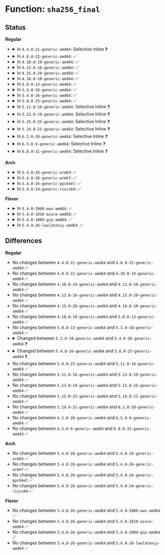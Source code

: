 # Function: <code>sha256_final</code>

## Status
<b>Regular</b>
<ul>
<li>
<details>
<summary>In <code>4.4.0-21-generic-amd64</code>: Selective Inline ❓</summary>

```c
int sha256_final(struct shash_desc * desc, u8 * out)
```

```json
{
  "name": "sha256_final",
  "collision_type": "Unique Static",
  "inline_type": "Selective",
  "funcs": [
    {
      "addr": 18446744071582677500,
      "name": "sha256_final",
      "external": false,
      "loc": "crypto/sha256_generic.c:234",
      "file": "crypto/sha256_generic.c",
      "inline": "not declared, inlined",
      "caller_inline": [
        "crypto/sha256_generic.c:crypto_sha256_finup"
      ],
      "caller_func": []
    }
  ],
  "symbols": [
    {
      "addr": 18446744071582678448,
      "name": "sha256_final",
      "section": ".text",
      "bind": "STB_LOCAL",
      "size": 357
    }
  ]
}
```
</details>
</li>
<li>
<details>
<summary>In <code>4.8.0-22-generic-amd64</code>: ✅</summary>

```c
int sha256_final(struct shash_desc * desc, u8 * out)
```

```json
{
  "name": "sha256_final",
  "collision_type": "Unique Static",
  "inline_type": "No",
  "funcs": [
    {
      "addr": 18446744071582928912,
      "name": "sha256_final",
      "external": false,
      "loc": "crypto/sha256_generic.c:250",
      "file": "crypto/sha256_generic.c",
      "inline": "seen, unknown",
      "caller_inline": [],
      "caller_func": [
        "crypto/sha256_generic.c:crypto_sha256_finup"
      ]
    }
  ],
  "symbols": [
    {
      "addr": 18446744071582928912,
      "name": "sha256_final",
      "section": ".text",
      "bind": "STB_LOCAL",
      "size": 339
    }
  ]
}
```
</details>
</li>
<li>
<details>
<summary>In <code>4.10.0-19-generic-amd64</code>: ✅</summary>

```c
int sha256_final(struct shash_desc * desc, u8 * out)
```

```json
{
  "name": "sha256_final",
  "collision_type": "Unique Static",
  "inline_type": "No",
  "funcs": [
    {
      "addr": 18446744071583031344,
      "name": "sha256_final",
      "external": false,
      "loc": "crypto/sha256_generic.c:250",
      "file": "crypto/sha256_generic.c",
      "inline": "seen, unknown",
      "caller_inline": [],
      "caller_func": [
        "crypto/sha256_generic.c:crypto_sha256_finup"
      ]
    }
  ],
  "symbols": [
    {
      "addr": 18446744071583031344,
      "name": "sha256_final",
      "section": ".text",
      "bind": "STB_LOCAL",
      "size": 339
    }
  ]
}
```
</details>
</li>
<li>
<details>
<summary>In <code>4.13.0-16-generic-amd64</code>: ✅</summary>

```c
int sha256_final(struct shash_desc * desc, u8 * out)
```

```json
{
  "name": "sha256_final",
  "collision_type": "Unique Static",
  "inline_type": "No",
  "funcs": [
    {
      "addr": 18446744071583085344,
      "name": "sha256_final",
      "external": false,
      "loc": "crypto/sha256_generic.c:250",
      "file": "crypto/sha256_generic.c",
      "inline": "seen, unknown",
      "caller_inline": [],
      "caller_func": [
        "crypto/sha256_generic.c:crypto_sha256_finup"
      ]
    }
  ],
  "symbols": [
    {
      "addr": 18446744071583085344,
      "name": "sha256_final",
      "section": ".text",
      "bind": "STB_LOCAL",
      "size": 332
    }
  ]
}
```
</details>
</li>
<li>
<details>
<summary>In <code>4.15.0-20-generic-amd64</code>: ✅</summary>

```c
int sha256_final(struct shash_desc * desc, u8 * out)
```

```json
{
  "name": "sha256_final",
  "collision_type": "Unique Static",
  "inline_type": "No",
  "funcs": [
    {
      "addr": 18446744071583251776,
      "name": "sha256_final",
      "external": false,
      "loc": "crypto/sha256_generic.c:250",
      "file": "crypto/sha256_generic.c",
      "inline": "seen, unknown",
      "caller_inline": [],
      "caller_func": [
        "crypto/sha256_generic.c:crypto_sha256_finup"
      ]
    }
  ],
  "symbols": [
    {
      "addr": 18446744071583251776,
      "name": "sha256_final",
      "section": ".text",
      "bind": "STB_LOCAL",
      "size": 332
    }
  ]
}
```
</details>
</li>
<li>
<details>
<summary>In <code>4.18.0-10-generic-amd64</code>: ✅</summary>

```c
int sha256_final(struct shash_desc * desc, u8 * out)
```

```json
{
  "name": "sha256_final",
  "collision_type": "Unique Static",
  "inline_type": "No",
  "funcs": [
    {
      "addr": 18446744071583459504,
      "name": "sha256_final",
      "external": false,
      "loc": "crypto/sha256_generic.c:250",
      "file": "crypto/sha256_generic.c",
      "inline": "seen, unknown",
      "caller_inline": [],
      "caller_func": [
        "crypto/sha256_generic.c:crypto_sha256_finup"
      ]
    }
  ],
  "symbols": [
    {
      "addr": 18446744071583459504,
      "name": "sha256_final",
      "section": ".text",
      "bind": "STB_LOCAL",
      "size": 349
    }
  ]
}
```
</details>
</li>
<li>
<details>
<summary>In <code>5.0.0-13-generic-amd64</code>: ✅</summary>

```c
int sha256_final(struct shash_desc * desc, u8 * out)
```

```json
{
  "name": "sha256_final",
  "collision_type": "Unique Static",
  "inline_type": "No",
  "funcs": [
    {
      "addr": 18446744071583581472,
      "name": "sha256_final",
      "external": false,
      "loc": "crypto/sha256_generic.c:250",
      "file": "crypto/sha256_generic.c",
      "inline": "seen, unknown",
      "caller_inline": [],
      "caller_func": [
        "crypto/sha256_generic.c:crypto_sha256_finup"
      ]
    }
  ],
  "symbols": [
    {
      "addr": 18446744071583581472,
      "name": "sha256_final",
      "section": ".text",
      "bind": "STB_LOCAL",
      "size": 349
    }
  ]
}
```
</details>
</li>
<li>
<details>
<summary>In <code>5.3.0-18-generic-amd64</code>: ✅</summary>

```c
int sha256_final(struct shash_desc * desc, u8 * out)
```

```json
{
  "name": "sha256_final",
  "collision_type": "Unique Static",
  "inline_type": "No",
  "funcs": [
    {
      "addr": 18446744071583770448,
      "name": "sha256_final",
      "external": false,
      "loc": "crypto/sha256_generic.c:245",
      "file": "crypto/sha256_generic.c",
      "inline": "seen, unknown",
      "caller_inline": [],
      "caller_func": [
        "crypto/sha256_generic.c:crypto_sha256_finup"
      ]
    }
  ],
  "symbols": [
    {
      "addr": 18446744071583770448,
      "name": "sha256_final",
      "section": ".text",
      "bind": "STB_LOCAL",
      "size": 349
    }
  ]
}
```
</details>
</li>
<li>
<details>
<summary>In <code>5.4.0-26-generic-amd64</code>: ✅</summary>

```c
int sha256_final(struct sha256_state * sctx, u8 * out)
```

```json
{
  "name": "sha256_final",
  "collision_type": "Unique Global",
  "inline_type": "No",
  "funcs": [
    {
      "addr": 18446744071584289856,
      "name": "sha256_final",
      "external": true,
      "loc": "lib/crypto/sha256.c:275",
      "file": "lib/crypto/sha256.c",
      "inline": "seen, unknown",
      "caller_inline": [],
      "caller_func": [
        "crypto/sha256_generic.c:crypto_sha256_final"
      ]
    }
  ],
  "symbols": [
    {
      "addr": 18446744071584289856,
      "name": "sha256_final",
      "section": ".text",
      "bind": "STB_GLOBAL",
      "size": 16
    }
  ]
}
```
</details>
</li>
<li>
<details>
<summary>In <code>5.8.0-25-generic-amd64</code>: ✅</summary>

```c
void sha256_final(struct sha256_state * sctx, u8 * out)
```

```json
{
  "name": "sha256_final",
  "collision_type": "Unique Global",
  "inline_type": "No",
  "funcs": [
    {
      "addr": 18446744071584699952,
      "name": "sha256_final",
      "external": true,
      "loc": "lib/crypto/sha256.c:271",
      "file": "lib/crypto/sha256.c",
      "inline": "seen, unknown",
      "caller_inline": [],
      "caller_func": [
        "crypto/sha256_generic.c:crypto_sha256_finup",
        "drivers/firmware/efi/embedded-firmware.c:efi_check_md_for_embedded_firmware",
        "net/mptcp/crypto.c:mptcp_crypto_hmac_sha",
        "net/mptcp/crypto.c:mptcp_crypto_hmac_sha",
        "net/mptcp/crypto.c:mptcp_crypto_key_sha"
      ]
    }
  ],
  "symbols": [
    {
      "addr": 18446744071584699952,
      "name": "sha256_final",
      "section": ".text",
      "bind": "STB_GLOBAL",
      "size": 16
    }
  ]
}
```
</details>
</li>
<li>
<details>
<summary>In <code>5.11.0-16-generic-amd64</code>: Selective Inline ❓</summary>

```c
void sha256_final(struct sha256_state * sctx, u8 * out)
```

```json
{
  "name": "sha256_final",
  "collision_type": "Unique Global",
  "inline_type": "Selective",
  "funcs": [
    {
      "addr": 18446744071584813121,
      "name": "sha256_final",
      "external": true,
      "loc": "lib/crypto/sha256.c:187",
      "file": "lib/crypto/sha256.c",
      "inline": "not declared, inlined",
      "caller_inline": [
        "lib/crypto/sha256.c:sha256"
      ],
      "caller_func": [
        "crypto/sha256_generic.c:crypto_sha256_finup"
      ]
    }
  ],
  "symbols": [
    {
      "addr": 18446744071584812944,
      "name": "sha256_final",
      "section": ".text",
      "bind": "STB_GLOBAL",
      "size": 21
    }
  ]
}
```
</details>
</li>
<li>
<details>
<summary>In <code>5.13.0-19-generic-amd64</code>: Selective Inline ❓</summary>

```c
void sha256_final(struct sha256_state * sctx, u8 * out)
```

```json
{
  "name": "sha256_final",
  "collision_type": "Unique Global",
  "inline_type": "Selective",
  "funcs": [
    {
      "addr": 18446744071584857681,
      "name": "sha256_final",
      "external": true,
      "loc": "lib/crypto/sha256.c:187",
      "file": "lib/crypto/sha256.c",
      "inline": "not declared, inlined",
      "caller_inline": [
        "lib/crypto/sha256.c:sha256"
      ],
      "caller_func": [
        "crypto/sha256_generic.c:crypto_sha256_finup"
      ]
    }
  ],
  "symbols": [
    {
      "addr": 18446744071584857504,
      "name": "sha256_final",
      "section": ".text",
      "bind": "STB_GLOBAL",
      "size": 21
    }
  ]
}
```
</details>
</li>
<li>
<details>
<summary>In <code>5.15.0-25-generic-amd64</code>: Selective Inline ❓</summary>

```c
void sha256_final(struct sha256_state * sctx, u8 * out)
```

```json
{
  "name": "sha256_final",
  "collision_type": "Unique Global",
  "inline_type": "Selective",
  "funcs": [
    {
      "addr": 18446744071585279113,
      "name": "sha256_final",
      "external": true,
      "loc": "lib/crypto/sha256.c:187",
      "file": "lib/crypto/sha256.c",
      "inline": "not declared, inlined",
      "caller_inline": [
        "lib/crypto/sha256.c:sha256"
      ],
      "caller_func": [
        "crypto/sha256_generic.c:crypto_sha256_finup"
      ]
    }
  ],
  "symbols": [
    {
      "addr": 18446744071585278928,
      "name": "sha256_final",
      "section": ".text",
      "bind": "STB_GLOBAL",
      "size": 21
    }
  ]
}
```
</details>
</li>
<li>
<details>
<summary>In <code>5.19.0-21-generic-amd64</code>: Selective Inline ❓</summary>

```c
void sha256_final(struct sha256_state * sctx, u8 * out)
```

```json
{
  "name": "sha256_final",
  "collision_type": "Unique Global",
  "inline_type": "Selective",
  "funcs": [
    {
      "addr": 18446744071586129985,
      "name": "sha256_final",
      "external": true,
      "loc": "lib/crypto/sha256.c:187",
      "file": "lib/crypto/sha256.c",
      "inline": "not declared, inlined",
      "caller_inline": [
        "lib/crypto/sha256.c:sha256"
      ],
      "caller_func": [
        "crypto/sha256_generic.c:crypto_sha256_finup"
      ]
    }
  ],
  "symbols": [
    {
      "addr": 18446744071586130448,
      "name": "sha256_final",
      "section": ".text",
      "bind": "STB_GLOBAL",
      "size": 256
    }
  ]
}
```
</details>
</li>
<li>
<details>
<summary>In <code>6.2.0-20-generic-amd64</code>: Selective Inline ❓</summary>

```c
void sha256_final(struct sha256_state * sctx, u8 * out)
```

```json
{
  "name": "sha256_final",
  "collision_type": "Unique Global",
  "inline_type": "Selective",
  "funcs": [
    {
      "addr": 18446744071587120721,
      "name": "sha256_final",
      "external": true,
      "loc": "lib/crypto/sha256.c:187",
      "file": "lib/crypto/sha256.c",
      "inline": "not declared, inlined",
      "caller_inline": [
        "lib/crypto/sha256.c:sha256"
      ],
      "caller_func": [
        "crypto/sha256_generic.c:crypto_sha256_finup"
      ]
    }
  ],
  "symbols": [
    {
      "addr": 18446744071587121216,
      "name": "sha256_final",
      "section": ".text",
      "bind": "STB_GLOBAL",
      "size": 256
    }
  ]
}
```
</details>
</li>
<li>
<details>
<summary>In <code>6.5.0-9-generic-amd64</code>: Selective Inline ❓</summary>

```c
void sha256_final(struct sha256_state * sctx, u8 * out)
```

```json
{
  "name": "sha256_final",
  "collision_type": "Unique Global",
  "inline_type": "Selective",
  "funcs": [
    {
      "addr": 18446744071587383235,
      "name": "sha256_final",
      "external": true,
      "loc": "lib/crypto/sha256.c:146",
      "file": "lib/crypto/sha256.c",
      "inline": "not declared, inlined",
      "caller_inline": [
        "lib/crypto/sha256.c:sha256"
      ],
      "caller_func": [
        "crypto/sha256_generic.c:crypto_sha256_finup"
      ]
    }
  ],
  "symbols": [
    {
      "addr": 18446744071587383376,
      "name": "sha256_final",
      "section": ".text",
      "bind": "STB_GLOBAL",
      "size": 133
    }
  ]
}
```
</details>
</li>
<li>
<details>
<summary>In <code>6.8.0-31-generic-amd64</code>: Selective Inline ❓</summary>

```c
void sha256_final(struct sha256_state * sctx, u8 * out)
```

```json
{
  "name": "sha256_final",
  "collision_type": "Unique Global",
  "inline_type": "Selective",
  "funcs": [
    {
      "addr": 18446744071587670019,
      "name": "sha256_final",
      "external": true,
      "loc": "lib/crypto/sha256.c:146",
      "file": "lib/crypto/sha256.c",
      "inline": "not declared, inlined",
      "caller_inline": [
        "lib/crypto/sha256.c:sha256"
      ],
      "caller_func": [
        "crypto/sha256_generic.c:crypto_sha256_finup"
      ]
    }
  ],
  "symbols": [
    {
      "addr": 18446744071587670160,
      "name": "sha256_final",
      "section": ".text",
      "bind": "STB_GLOBAL",
      "size": 133
    }
  ]
}
```
</details>
</li>
</ul>
<b>Arch</b>
<ul>
<li>
<details>
<summary>In <code>5.4.0-26-generic-arm64</code>: ✅</summary>

```c
int sha256_final(struct sha256_state * sctx, u8 * out)
```

```json
{
  "name": "sha256_final",
  "collision_type": "Unique Global",
  "inline_type": "No",
  "funcs": [
    {
      "addr": 18446603336496174312,
      "name": "sha256_final",
      "external": true,
      "loc": "lib/crypto/sha256.c:275",
      "file": "lib/crypto/sha256.c",
      "inline": "seen, unknown",
      "caller_inline": [],
      "caller_func": [
        "crypto/sha256_generic.c:crypto_sha256_final"
      ]
    }
  ],
  "symbols": [
    {
      "addr": 18446603336496174312,
      "name": "sha256_final",
      "section": ".text",
      "bind": "STB_GLOBAL",
      "size": 24
    }
  ]
}
```
</details>
</li>
<li>
<details>
<summary>In <code>5.4.0-26-generic-armhf</code>: ✅</summary>

```c
int sha256_final(struct sha256_state * sctx, u8 * out)
```

```json
{
  "name": "sha256_final",
  "collision_type": "Unique Global",
  "inline_type": "No",
  "funcs": [
    {
      "addr": 3229497644,
      "name": "sha256_final",
      "external": true,
      "loc": "lib/crypto/sha256.c:275",
      "file": "lib/crypto/sha256.c",
      "inline": "seen, unknown",
      "caller_inline": [],
      "caller_func": [
        "crypto/sha256_generic.c:crypto_sha256_final"
      ]
    }
  ],
  "symbols": [
    {
      "addr": 3229497644,
      "name": "sha256_final",
      "section": ".text",
      "bind": "STB_GLOBAL",
      "size": 24
    }
  ]
}
```
</details>
</li>
<li>
<details>
<summary>In <code>5.4.0-26-generic-ppc64el</code>: ✅</summary>

```c
int sha256_final(struct sha256_state * sctx, u8 * out)
```

```json
{
  "name": "sha256_final",
  "collision_type": "Unique Global",
  "inline_type": "No",
  "funcs": [
    {
      "addr": 13835058055290441456,
      "name": "sha256_final",
      "external": true,
      "loc": "lib/crypto/sha256.c:275",
      "file": "lib/crypto/sha256.c",
      "inline": "seen, unknown",
      "caller_inline": [],
      "caller_func": [
        "crypto/sha256_generic.c:crypto_sha256_final"
      ]
    }
  ],
  "symbols": [
    {
      "addr": 13835058055290441456,
      "name": "sha256_final",
      "section": ".text",
      "bind": "STB_GLOBAL",
      "size": 16
    }
  ]
}
```
</details>
</li>
<li>
<details>
<summary>In <code>5.4.0-24-generic-riscv64</code>: ✅</summary>

```c
int sha256_final(struct sha256_state * sctx, u8 * out)
```

```json
{
  "name": "sha256_final",
  "collision_type": "Unique Global",
  "inline_type": "No",
  "funcs": [
    {
      "addr": 18446743936275231252,
      "name": "sha256_final",
      "external": true,
      "loc": "lib/crypto/sha256.c:275",
      "file": "lib/crypto/sha256.c",
      "inline": "seen, unknown",
      "caller_inline": [],
      "caller_func": [
        "crypto/sha256_generic.c:crypto_sha256_final"
      ]
    }
  ],
  "symbols": [
    {
      "addr": 18446743936275231252,
      "name": "sha256_final",
      "section": ".text",
      "bind": "STB_GLOBAL",
      "size": 26
    }
  ]
}
```
</details>
</li>
</ul>
<b>Flavor</b>
<ul>
<li>
<details>
<summary>In <code>5.4.0-1009-aws-amd64</code>: ✅</summary>

```c
int sha256_final(struct sha256_state * sctx, u8 * out)
```

```json
{
  "name": "sha256_final",
  "collision_type": "Unique Global",
  "inline_type": "No",
  "funcs": [
    {
      "addr": 18446744071584258592,
      "name": "sha256_final",
      "external": true,
      "loc": "lib/crypto/sha256.c:275",
      "file": "lib/crypto/sha256.c",
      "inline": "seen, unknown",
      "caller_inline": [],
      "caller_func": [
        "crypto/sha256_generic.c:crypto_sha256_final"
      ]
    }
  ],
  "symbols": [
    {
      "addr": 18446744071584258592,
      "name": "sha256_final",
      "section": ".text",
      "bind": "STB_GLOBAL",
      "size": 16
    }
  ]
}
```
</details>
</li>
<li>
<details>
<summary>In <code>5.4.0-1010-azure-amd64</code>: ✅</summary>

```c
int sha256_final(struct sha256_state * sctx, u8 * out)
```

```json
{
  "name": "sha256_final",
  "collision_type": "Unique Global",
  "inline_type": "No",
  "funcs": [
    {
      "addr": 18446744071584193792,
      "name": "sha256_final",
      "external": true,
      "loc": "lib/crypto/sha256.c:275",
      "file": "lib/crypto/sha256.c",
      "inline": "seen, unknown",
      "caller_inline": [],
      "caller_func": [
        "crypto/sha256_generic.c:crypto_sha256_final"
      ]
    }
  ],
  "symbols": [
    {
      "addr": 18446744071584193792,
      "name": "sha256_final",
      "section": ".text",
      "bind": "STB_GLOBAL",
      "size": 16
    }
  ]
}
```
</details>
</li>
<li>
<details>
<summary>In <code>5.4.0-1009-gcp-amd64</code>: ✅</summary>

```c
int sha256_final(struct sha256_state * sctx, u8 * out)
```

```json
{
  "name": "sha256_final",
  "collision_type": "Unique Global",
  "inline_type": "No",
  "funcs": [
    {
      "addr": 18446744071584242352,
      "name": "sha256_final",
      "external": true,
      "loc": "lib/crypto/sha256.c:275",
      "file": "lib/crypto/sha256.c",
      "inline": "seen, unknown",
      "caller_inline": [],
      "caller_func": [
        "crypto/sha256_generic.c:crypto_sha256_final"
      ]
    }
  ],
  "symbols": [
    {
      "addr": 18446744071584242352,
      "name": "sha256_final",
      "section": ".text",
      "bind": "STB_GLOBAL",
      "size": 16
    }
  ]
}
```
</details>
</li>
<li>
<details>
<summary>In <code>5.4.0-26-lowlatency-amd64</code>: ✅</summary>

```c
int sha256_final(struct sha256_state * sctx, u8 * out)
```

```json
{
  "name": "sha256_final",
  "collision_type": "Unique Global",
  "inline_type": "No",
  "funcs": [
    {
      "addr": 18446744071584347184,
      "name": "sha256_final",
      "external": true,
      "loc": "lib/crypto/sha256.c:275",
      "file": "lib/crypto/sha256.c",
      "inline": "seen, unknown",
      "caller_inline": [],
      "caller_func": [
        "crypto/sha256_generic.c:crypto_sha256_final"
      ]
    }
  ],
  "symbols": [
    {
      "addr": 18446744071584347184,
      "name": "sha256_final",
      "section": ".text",
      "bind": "STB_GLOBAL",
      "size": 16
    }
  ]
}
```
</details>
</li>
</ul>

## Differences
<b>Regular</b>
<ul>
<li>
No changes between <code>4.4.0-21-generic-amd64</code> and <code>4.8.0-22-generic-amd64</code> ✅
</li>
<li>
No changes between <code>4.8.0-22-generic-amd64</code> and <code>4.10.0-19-generic-amd64</code> ✅
</li>
<li>
No changes between <code>4.10.0-19-generic-amd64</code> and <code>4.13.0-16-generic-amd64</code> ✅
</li>
<li>
No changes between <code>4.13.0-16-generic-amd64</code> and <code>4.15.0-20-generic-amd64</code> ✅
</li>
<li>
No changes between <code>4.15.0-20-generic-amd64</code> and <code>4.18.0-10-generic-amd64</code> ✅
</li>
<li>
No changes between <code>4.18.0-10-generic-amd64</code> and <code>5.0.0-13-generic-amd64</code> ✅
</li>
<li>
No changes between <code>5.0.0-13-generic-amd64</code> and <code>5.3.0-18-generic-amd64</code> ✅
</li>
<li>
<details>
<summary>Changed between <code>5.3.0-18-generic-amd64</code> and <code>5.4.0-26-generic-amd64</code> ❓</summary>
<ul>
<li>
<b>Param added. </b>
<code>struct sha256_state * sctx</code>
</li>
<li>
<b>Param removed. </b>
<code>struct shash_desc * desc</code>
</li>
</ul>
</details>
</li>
<li>
<details>
<summary>Changed between <code>5.4.0-26-generic-amd64</code> and <code>5.8.0-25-generic-amd64</code> ❓</summary>
<ul>
<li>
<b>Return type changed. </b>
<code>int</code> ➡️ <code>void</code>
</li>
</ul>
</details>
</li>
<li>
No changes between <code>5.8.0-25-generic-amd64</code> and <code>5.11.0-16-generic-amd64</code> ✅
</li>
<li>
No changes between <code>5.11.0-16-generic-amd64</code> and <code>5.13.0-19-generic-amd64</code> ✅
</li>
<li>
No changes between <code>5.13.0-19-generic-amd64</code> and <code>5.15.0-25-generic-amd64</code> ✅
</li>
<li>
No changes between <code>5.15.0-25-generic-amd64</code> and <code>5.19.0-21-generic-amd64</code> ✅
</li>
<li>
No changes between <code>5.19.0-21-generic-amd64</code> and <code>6.2.0-20-generic-amd64</code> ✅
</li>
<li>
No changes between <code>6.2.0-20-generic-amd64</code> and <code>6.5.0-9-generic-amd64</code> ✅
</li>
<li>
No changes between <code>6.5.0-9-generic-amd64</code> and <code>6.8.0-31-generic-amd64</code> ✅
</li>
</ul>
<b>Arch</b>
<ul>
<li>
No changes between <code>5.4.0-26-generic-amd64</code> and <code>5.4.0-26-generic-arm64</code> ✅
</li>
<li>
No changes between <code>5.4.0-26-generic-amd64</code> and <code>5.4.0-26-generic-armhf</code> ✅
</li>
<li>
No changes between <code>5.4.0-26-generic-amd64</code> and <code>5.4.0-26-generic-ppc64el</code> ✅
</li>
<li>
No changes between <code>5.4.0-26-generic-amd64</code> and <code>5.4.0-24-generic-riscv64</code> ✅
</li>
</ul>
<b>Flavor</b>
<ul>
<li>
No changes between <code>5.4.0-26-generic-amd64</code> and <code>5.4.0-1009-aws-amd64</code> ✅
</li>
<li>
No changes between <code>5.4.0-26-generic-amd64</code> and <code>5.4.0-1010-azure-amd64</code> ✅
</li>
<li>
No changes between <code>5.4.0-26-generic-amd64</code> and <code>5.4.0-1009-gcp-amd64</code> ✅
</li>
<li>
No changes between <code>5.4.0-26-generic-amd64</code> and <code>5.4.0-26-lowlatency-amd64</code> ✅
</li>
</ul>
